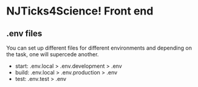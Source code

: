 # NJTicks4Science! Front end

## .env files

You can set up different files for different environments and depending on the task, one will supercede another.  

- start: .env.local > .env.development > .env
- build: .env.local > .env.production > .env
- test: .env.test > .env


